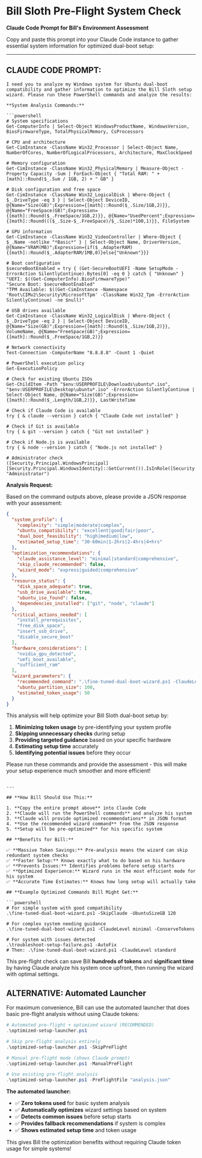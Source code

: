 # Bill Sloth Pre-Flight System Check
**Claude Code Prompt for Bill's Environment Assessment**

Copy and paste this prompt into your Claude Code instance to gather essential system information for optimized dual-boot setup:

---

## **CLAUDE CODE PROMPT:**

```
I need you to analyze my Windows system for Ubuntu dual-boot compatibility and gather information to optimize the Bill Sloth setup wizard. Please run these PowerShell commands and analyze the results:

**System Analysis Commands:**

```powershell
# System specifications
Get-ComputerInfo | Select-Object WindowsProductName, WindowsVersion, BiosFirmwareType, TotalPhysicalMemory, CsProcessors

# CPU and architecture
Get-CimInstance -ClassName Win32_Processor | Select-Object Name, NumberOfCores, NumberOfLogicalProcessors, Architecture, MaxClockSpeed

# Memory configuration
Get-CimInstance -ClassName Win32_PhysicalMemory | Measure-Object -Property Capacity -Sum | ForEach-Object { "Total RAM: " + [math]::Round($_.Sum / 1GB, 2) + " GB" }

# Disk configuration and free space
Get-CimInstance -ClassName Win32_LogicalDisk | Where-Object { $_.DriveType -eq 3 } | Select-Object DeviceID, @{Name="Size(GB)";Expression={[math]::Round($_.Size/1GB,2)}}, @{Name="FreeSpace(GB)";Expression={[math]::Round($_.FreeSpace/1GB,2)}}, @{Name="UsedPercent";Expression={[math]::Round((($_.Size-$_.FreeSpace)/$_.Size)*100,1)}}, FileSystem

# GPU information
Get-CimInstance -ClassName Win32_VideoController | Where-Object { $_.Name -notlike "*Basic*" } | Select-Object Name, DriverVersion, @{Name="VRAM(MB)";Expression={if($_.AdapterRAM){[math]::Round($_.AdapterRAM/1MB,0)}else{"Unknown"}}}

# Boot configuration
$secureBootEnabled = try { (Get-SecureBootUEFI -Name SetupMode -ErrorAction SilentlyContinue).Bytes[0] -eq 0 } catch { "Unknown" }
"UEFI: $((Get-ComputerInfo).BiosFirmwareType)"
"Secure Boot: $secureBootEnabled"
"TPM Available: $((Get-CimInstance -Namespace 'Root\CIMv2\Security\MicrosoftTpm' -ClassName Win32_Tpm -ErrorAction SilentlyContinue) -ne $null)"

# USB drives available
Get-CimInstance -ClassName Win32_LogicalDisk | Where-Object { $_.DriveType -eq 2 } | Select-Object DeviceID, @{Name="Size(GB)";Expression={[math]::Round($_.Size/1GB,2)}}, VolumeName, @{Name="FreeSpace(GB)";Expression={[math]::Round($_.FreeSpace/1GB,2)}}

# Network connectivity
Test-Connection -ComputerName "8.8.8.8" -Count 1 -Quiet

# PowerShell execution policy
Get-ExecutionPolicy

# Check for existing Ubuntu ISOs
Get-ChildItem -Path "$env:USERPROFILE\Downloads\ubuntu*.iso", "$env:USERPROFILE\Desktop\ubuntu*.iso" -ErrorAction SilentlyContinue | Select-Object Name, @{Name="Size(GB)";Expression={[math]::Round($_.Length/1GB,2)}}, LastWriteTime

# Check if Claude Code is available
try { & claude --version } catch { "Claude Code not installed" }

# Check if Git is available
try { & git --version } catch { "Git not installed" }

# Check if Node.js is available  
try { & node --version } catch { "Node.js not installed" }

# Administrator check
([Security.Principal.WindowsPrincipal] [Security.Principal.WindowsIdentity]::GetCurrent()).IsInRole([Security.Principal.WindowsBuiltInRole] "Administrator")
```

**Analysis Request:**

Based on the command outputs above, please provide a JSON response with your assessment:

```json
{
  "system_profile": {
    "complexity": "simple|moderate|complex",
    "ubuntu_compatibility": "excellent|good|fair|poor", 
    "dual_boot_feasibility": "high|medium|low",
    "estimated_setup_time": "30-60min|1-2hrs|2-4hrs|4+hrs"
  },
  "optimization_recommendations": {
    "claude_assistance_level": "minimal|standard|comprehensive",
    "skip_claude_recommended": false,
    "wizard_mode": "express|guided|comprehensive"
  },
  "resource_status": {
    "disk_space_adequate": true,
    "usb_drive_available": true,
    "ubuntu_iso_found": false,
    "dependencies_installed": ["git", "node", "claude"]
  },
  "critical_actions_needed": [
    "install_prerequisites",
    "free_disk_space", 
    "insert_usb_drive",
    "disable_secure_boot"
  ],
  "hardware_considerations": [
    "nvidia_gpu_detected",
    "uefi_boot_available",
    "sufficient_ram"
  ],
  "wizard_parameters": {
    "recommended_command": ".\fine-tuned-dual-boot-wizard.ps1 -ClaudeLevel minimal -ConserveTokens",
    "ubuntu_partition_size": 100,
    "estimated_token_usage": 50
  }
}
```

This analysis will help optimize your Bill Sloth dual-boot setup by:
1. **Minimizing token usage** by pre-identifying your system profile
2. **Skipping unnecessary checks** during setup
3. **Providing targeted guidance** based on your specific hardware
4. **Estimating setup time** accurately
5. **Identifying potential issues** before they occur

Please run these commands and provide the assessment - this will make your setup experience much smoother and more efficient!
```

---

## **How Bill Should Use This:**

1. **Copy the entire prompt above** into Claude Code
2. **Claude will run the PowerShell commands** and analyze his system
3. **Claude will provide optimized recommendations** in JSON format
4. **Use the recommended wizard command** from the JSON response
5. **Setup will be pre-optimized** for his specific system

## **Benefits for Bill:**

✅ **Massive Token Savings:** Pre-analysis means the wizard can skip redundant system checks  
✅ **Faster Setup:** Knows exactly what to do based on his hardware  
✅ **Prevents Issues:** Identifies problems before setup starts  
✅ **Optimized Experience:** Wizard runs in the most efficient mode for his system  
✅ **Accurate Time Estimates:** Knows how long setup will actually take

## **Example Optimized Commands Bill Might Get:**

```powershell
# For simple system with good compatibility
.\fine-tuned-dual-boot-wizard.ps1 -SkipClaude -UbuntuSizeGB 120

# For complex system needing guidance  
.\fine-tuned-dual-boot-wizard.ps1 -ClaudeLevel minimal -ConserveTokens

# For system with issues detected
.\troubleshoot-setup-failure.ps1 -AutoFix
# Then: .\fine-tuned-dual-boot-wizard.ps1 -ClaudeLevel standard
```

This pre-flight check can save Bill **hundreds of tokens** and **significant time** by having Claude analyze his system once upfront, then running the wizard with optimal settings.

## **ALTERNATIVE: Automated Launcher**

For maximum convenience, Bill can use the automated launcher that does basic pre-flight analysis without using Claude tokens:

```powershell
# Automated pre-flight + optimized wizard (RECOMMENDED)
.\optimized-setup-launcher.ps1

# Skip pre-flight analysis entirely
.\optimized-setup-launcher.ps1 -SkipPreFlight

# Manual pre-flight mode (shows Claude prompt)
.\optimized-setup-launcher.ps1 -ManualPreFlight

# Use existing pre-flight analysis
.\optimized-setup-launcher.ps1 -PreFlightFile "analysis.json"
```

**The automated launcher:**
- ✅ **Zero tokens used** for basic system analysis
- ✅ **Automatically optimizes** wizard settings based on system
- ✅ **Detects common issues** before setup starts  
- ✅ **Provides fallback recommendations** if system is complex
- ✅ **Shows estimated setup time** and token usage

This gives Bill the optimization benefits without requiring Claude token usage for simple systems!